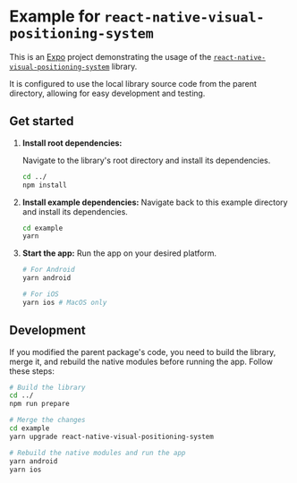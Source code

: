 # Example for `react-native-visual-positioning-system`

This is an [Expo](https://expo.dev) project demonstrating the usage of the
[`react-native-visual-positioning-system`](../) library.

It is configured to use the local library source code from the parent directory,
allowing for easy development and testing.

## Get started

1. **Install root dependencies:**

   Navigate to the library's root directory and install its dependencies.

   ```bash
   cd ../
   npm install
   ```

2. **Install example dependencies:** Navigate back to this example directory and
   install its dependencies.

   ```bash
   cd example
   yarn
   ```

3. **Start the app:** Run the app on your desired platform.

   ```bash
   # For Android
   yarn android

   # For iOS
   yarn ios # MacOS only
   ```

## Development

If you modified the parent package's code, you need to build the library, merge
it, and rebuild the native modules before running the app. Follow these steps:

```bash
# Build the library
cd ../
npm run prepare

# Merge the changes
cd example
yarn upgrade react-native-visual-positioning-system

# Rebuild the native modules and run the app
yarn android
yarn ios
```
